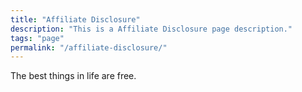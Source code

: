 ```yaml
---
title: "Affiliate Disclosure"
description: "This is a Affiliate Disclosure page description."
tags: "page"
permalink: "/affiliate-disclosure/"
---
```


The best things in life are free.
